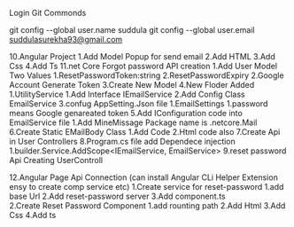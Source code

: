Login Git Commonds

git config --global user.name suddula
git config --global user.email suddulasurekha93@gmail.com



10.Angular Project
    1.Add Model Popup for send email
    2.Add HTML 
    3.Add Css
    4.Add Ts
11.net Core Forgot password API creation
    1.Add User Model Two Values
        1.ResetPasswordToken:string
        2.ResetPasswordExpiry
    2.Google Account Generate Token
    3.Create New Model
    4.New Floder Added
        1.UtilityService
            1.Add Interface IEmailService
            2.Add Config Class EmailService
            3.confug AppSetting.Json file 
                1.EmailSettings
                  1.password means Google genareated token 
     5.Add IConfiguration  code into EmailService file
        1.Add MineMissage Package name is .netcore.Mail
    6.Create Static EMailBody Class
        1.Add Code
        2.Html code also
    7.Create Api in User Controllers
    8.Program.cs file add Dependece injection
        1.builder.Service.AddScope<IEmailService, EmailService>
    9.reset password Api Creating UserControll

 12.Angular Page Api Connection  (can install Angular CLi Helper Extension ensy to create comp service etc) 
    1.Create service for reset-password 
        1.add base Url
        2.Add reset-password server 
        3.Add component.ts  
    2.Create Reset Password Component 
        1.add rounting path
        2.Add Html
        3.Add Css
        4.Add ts 


 